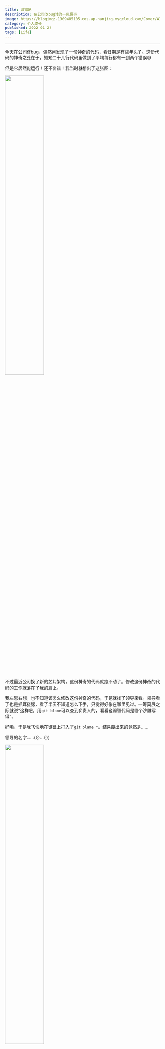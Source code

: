```yaml
---
title: 改错记
description: 在公司改bug时的一见趣事
image: https://blogimgs-1309485105.cos.ap-nanjing.myqcloud.com/Cover/AI/cat-1.png
category: 个人成长
published: 2022-01-24
tags: [Life]
---
```


----------------

今天在公司修bug，偶然间发现了一份神奇的代码，看日期是有些年头了。这份代码的神奇之处在于，短短二十几行代码里做到了平均每行都有一到两个错误😅

但是它居然能运行！还不出错！我当时就想出了这张图：

<img src="https://b3logfile.com/siyuan/1644568593533/assets/image-20240619220907-7204h4h.png" width=50% height=50%>

不过最近公司换了新的芯片架构，这份神奇的代码就跑不动了。修改这份神奇的代码的工作就落在了我的肩上。

我左思右想，也不知道该怎么修改这份神奇的代码，于是就找了领导来看。领导看了也是抓耳挠腮，看了半天不知道怎么下手，只觉得好像在哪里见过。一筹莫展之际就说“这样吧，用`git blame`可以查到负责人的，看看这弱智代码是哪个沙雕写得”。

好嘞，于是我飞快地在键盘上打入了`git blame *`。结果蹦出来的竟然是……

领导的名字……(⊙…⊙)


<img src="https://b3logfile.com/siyuan/1644568593533/assets/image-20240619220923-q7nui8p.png" width=50% height=50%>
